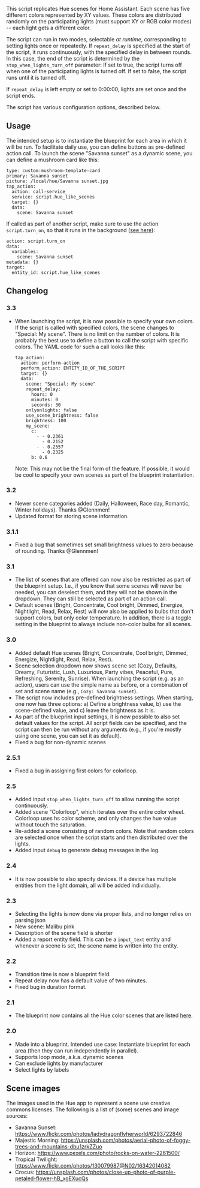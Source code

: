 This script replicates Hue scenes for Home Assistant. Each scene has five different colors represented by XY values. These colors are distributed randomly on the participating lights (must support XY or RGB color modes) -- each light gets a different color.

The script can run in two modes, selectable *at runtime*, corresponding to  setting lights once or repeatedly. If `repeat_delay` is specified at the start of the script, it runs continuously, with the specified delay in between rounds. In this case, the end of the script is determined by the `stop_when_lights_turn_off` parameter: If set to true, the script turns off when one of the participating lights is turned off. If set to false, the script runs until it is turned off.

If `repeat_delay` is left empty or set to 0:00:00, lights are set once and the script ends.

The script has various configuration options, described below. 

## Usage

The intended setup is to instantiate the blueprint for each area in which it will be run. To facilitate daily use, you can define buttons as pre-defined action call. To launch the scene "Savanna sunset" as a dynamic scene, you can define a mushroom card like this:

```
type: custom:mushroom-template-card
primary: Savanna sunset
picture: /local/hue/Savanna sunset.jpg
tap_action:
  action: call-service
  service: script.hue_like_scenes
  target: {}
  data:
    scene: Savanna sunset
```

If called as part of another script, make sure to use the action `script.turn_on`, so that it runs in the background ([see here](https://www.home-assistant.io/integrations/script/#waiting-for-script-to-complete)):

```
action: script.turn_on
data:
  variables:
    scene: Savanna sunset
metadata: {}
target:
  entity_id: script.hue_like_scenes
```



## Changelog 

### 3.3

- When launching the script, it is now possible to specify your own colors. If the script is called with specified colors, the scene changes to "Special: My scene". There is no limit on the number of colors. It is probably the best use to define a button to call the script with specific colors. 
  The YAML code for such a call looks like this:
    ```
    tap_action:
      action: perform-action
      perform_action: ENTITY_ID_OF_THE_SCRIPT
      target: {}
      data:
        scene: "Special: My scene"
        repeat_delay:
          hours: 0
          minutes: 0
          seconds: 30
        onlyonlights: false
        use_scene_brightness: false
        brightness: 100
        my_scene:
          c:
            - - 0.2361
              - 0.2152
            - - 0.2557
              - 0.2325
          b: 0.6
    ```
  Note: This may not be the final form of the feature. If possible, it would be cool to specify your own scenes as part of the blueprint instantiation.


### 3.2
    
- Newer scene categories added (Daily, Halloween, Race day, Romantic, Winter holidays). Thanks @Glennmen!
- Updated format for storing scene information.

### 3.1.1

- Fixed a bug that sometimes set small brightness values to zero because of rounding. Thanks @Glennmen!

### 3.1

- The list of scenes that are offered can now also be restricted as part of the blueprint setup. I.e., if you know that some scenes will never be needed, you can deselect them, and they will not be shown in the dropdown. They can still be selected as part of an action call.
- Default scenes (Bright, Concentrate, Cool bright, Dimmed, Energize, Nightlight, Read, Relax, Rest) will now also be applied to bulbs that don't support colors, but only color temperature. In addition, there is a toggle setting in the blueprint to always include non-color bulbs for all scenes.


### 3.0

- Added default Hue scenes (Bright, Concentrate, Cool bright, Dimmed, Energize, Nightlight, Read, Relax, Rest). 
- Scene selection dropdown now shows scene set (Cozy, Defaults, Dreamy, Futuristic, Lush, Luxurious, Party vibes, Peaceful, Pure, Refreshing, Serenity, Sunrise). When launching the script (e.g. as an action), users can use the simple name as before, or a combination of set and scene name (e.g., `Cozy: Savanna sunset`).
- The script now includes pre-defined brightness settings. When starting, one now has three options: a) Define a brightness value, b) use the scene-defined value, and c) leave the brightness as it is.
- As part of the blueprint input settings, it is now possible to also set default values for the script. All script fields can be specified, and the script can then be run without any arguments (e.g., if you're mostly using one scene, you can set it as default).
- Fixed a bug for non-dynamic scenes

### 2.5.1

- Fixed a bug in assigning first colors for colorloop.

### 2.5

- Added input `stop_when_lights_turn_off` to allow running the script continuously.
- Added scene "Colorloop", which iterates over the entire color wheel. Colorloop uses hs color scheme, and only changes the hue value without touch the saturation.
- Re-added a scene consisting of random colors. Note that random colors are selected once when the script starts and then distributed over the lights.
- Added input `debug` to generate debug messages in the log.

### 2.4

- It is now possible to also specify devices. If a device has multiple entities from the light domain, all will be added individually.

### 2.3

- Selecting the lights is now done via proper lists, and no longer relies on parsing json
- New scene: Malibu pink
- Description of the scene field is shorter
- Added a report entity field. This can be a `input_text` entity and whenever a scene is set, the scene name is written into the entity.

### 2.2

- Transition time is now a blueprint field.
- Repeat delay now has a default value of two minutes.
- Fixed bug in duration format.

### 2.1

- The blueprint now contains all the Hue color scenes that are listed [here](https://gist.github.com/Hypfer/a0a8b5b9429831a7306ec4300077eaaa).

### 2.0

- Made into a blueprint. Intended use case: Instantiate blueprint for each area (then they can run independently in parallel).
- Supports loop mode, a.k.a. dynamic scenes
- Can exclude lights by manufacturer
- Select lights by labels

## Scene images

The images used in the Hue app to represent a scene use creative commons 
licenses. The following is a list of (some) scenes and image sources:

- Savanna Sunset: https://www.flickr.com/photos/ladydragonflyherworld/6293722846
- Majestic Morning: https://unsplash.com/photos/aerial-photo-of-foggy-trees-and-mountains-dbu1zrkZZuo
- Horizon: https://www.pexels.com/photo/rocks-on-water-2261500/
- Tropical Twilight: https://www.flickr.com/photos/130079987@N02/16342014082
- Crocus: https://unsplash.com/photos/close-up-photo-of-purple-petaled-flower-hB_xgEXucQs